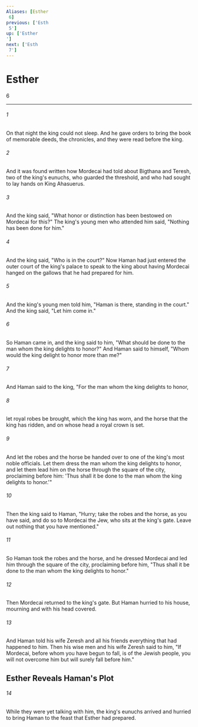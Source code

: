 ```yaml
---
Aliases: [Esther 6]
previous: ['Esth 5']
up: ['Esther']
next: ['Esth 7']
---
```

# Esther 6

***
 

###### 1 
On that night the king could not sleep. And he gave orders to bring the book of memorable deeds, the chronicles, and they were read before the king.  

###### 2 
And it was found written how Mordecai had told about Bigthana and Teresh, two of the king's eunuchs, who guarded the threshold, and who had sought to lay hands on King Ahasuerus.  

###### 3 
And the king said, "What honor or distinction has been bestowed on Mordecai for this?" The king's young men who attended him said, "Nothing has been done for him."  

###### 4 
And the king said, "Who is in the court?" Now Haman had just entered the outer court of the king's palace to speak to the king about having Mordecai hanged on the gallows that he had prepared for him.  

###### 5 
And the king's young men told him, "Haman is there, standing in the court." And the king said, "Let him come in."  

###### 6 
So Haman came in, and the king said to him, "What should be done to the man whom the king delights to honor?" And Haman said to himself, "Whom would the king delight to honor more than me?"  

###### 7 
And Haman said to the king, "For the man whom the king delights to honor,  

###### 8 
let royal robes be brought, which the king has worn, and the horse that the king has ridden, and on whose head a royal crown is set.  

###### 9 
And let the robes and the horse be handed over to one of the king's most noble officials. Let them dress the man whom the king delights to honor, and let them lead him on the horse through the square of the city, proclaiming before him: 'Thus shall it be done to the man whom the king delights to honor.'"  

###### 10 
Then the king said to Haman, "Hurry; take the robes and the horse, as you have said, and do so to Mordecai the Jew, who sits at the king's gate. Leave out nothing that you have mentioned."  

###### 11 
So Haman took the robes and the horse, and he dressed Mordecai and led him through the square of the city, proclaiming before him, "Thus shall it be done to the man whom the king delights to honor."  

###### 12 
Then Mordecai returned to the king's gate. But Haman hurried to his house, mourning and with his head covered.  

###### 13 
And Haman told his wife Zeresh and all his friends everything that had happened to him. Then his wise men and his wife Zeresh said to him, "If Mordecai, before whom you have begun to fall, is of the Jewish people, you will not overcome him but will surely fall before him."  ## Esther Reveals Haman's Plot  

###### 14 
While they were yet talking with him, the king's eunuchs arrived and hurried to bring Haman to the feast that Esther had prepared.

